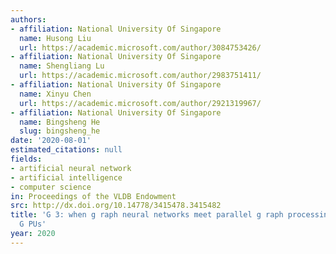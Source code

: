 ```yaml
---
authors:
- affiliation: National University Of Singapore
  name: Husong Liu
  url: https://academic.microsoft.com/author/3084753426/
- affiliation: National University Of Singapore
  name: Shengliang Lu
  url: https://academic.microsoft.com/author/2983751411/
- affiliation: National University Of Singapore
  name: Xinyu Chen
  url: https://academic.microsoft.com/author/2921319967/
- affiliation: National University Of Singapore
  name: Bingsheng He
  slug: bingsheng_he
date: '2020-08-01'
estimated_citations: null
fields:
- artificial neural network
- artificial intelligence
- computer science
in: Proceedings of the VLDB Endowment
src: http://dx.doi.org/10.14778/3415478.3415482
title: 'G 3: when g raph neural networks meet parallel g raph processing systems on
  G PUs'
year: 2020
---
```

